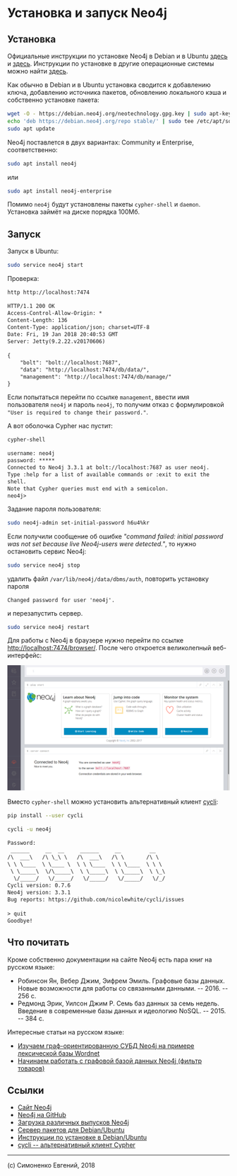 # Установка и запуск Neo4j

## Установка

Официальные инструкции по установке Neo4j в Debian и в Ubuntu
[здесь](http://debian.neo4j.org/) и [здесь](http://neo4j.com/docs/operations-manual/current/installation/linux/debian/).
Инструкции по установке в другие операционные системы можно найти [здесь](https://neo4j.com/download/other-releases/).

Как обычно в Debian и в Ubuntu установка сводится к добавлению ключа,
добавлению источника пакетов, обновлению локального кэша и собственно установке
пакета:

``` sh
wget -O - https://debian.neo4j.org/neotechnology.gpg.key | sudo apt-key add -
echo 'deb https://debian.neo4j.org/repo stable/' | sudo tee /etc/apt/sources.list.d/neo4j.list
sudo apt update
```

Neo4j поставлется в двух вариантах: Community и Enterprise, соответственно:

``` sh
sudo apt install neo4j
```

или

``` sh
sudo apt install neo4j-enterprise
```

Помимо `neo4j` будут установлены пакеты `cypher-shell` и `daemon`. Установка
займёт на диске порядка 100Мб.

## Запуск

Запуск в Ubuntu:

``` sh
sudo service neo4j start
```

Проверка:

``` sh
http http://localhost:7474
```

``` http
HTTP/1.1 200 OK
Access-Control-Allow-Origin: *
Content-Length: 136
Content-Type: application/json; charset=UTF-8
Date: Fri, 19 Jan 2018 20:40:53 GMT
Server: Jetty(9.2.22.v20170606)

{
    "bolt": "bolt://localhost:7687", 
    "data": "http://localhost:7474/db/data/", 
    "management": "http://localhost:7474/db/manage/"
}
```

Если попытаться перейти по ссылке `management`, ввести имя пользователя `neo4j`
и пароль `neo4j`, то получим отказ с формулировкой
`"User is required to change their password."`.

А вот оболочка Cypher нас пустит:

``` sh
cypher-shell
```

``` plain
username: neo4j
password: *****
Connected to Neo4j 3.3.1 at bolt://localhost:7687 as user neo4j.
Type :help for a list of available commands or :exit to exit the shell.
Note that Cypher queries must end with a semicolon.
neo4j>
```

Задание пароля пользователя:

``` sh
sudo neo4j-admin set-initial-password h6u4%kr
```

Если получили сообщение об ошибке _"command failed: initial password was not set
because live Neo4j-users were detected."_, то нужно остановить сервис Neo4j:

``` sh
sudo service neo4j stop
```

удалить файл `/var/lib/neo4j/data/dbms/auth`, повторить установку пароля

``` plain
Changed password for user 'neo4j'.
```

и перезапустить сервер.

``` sh
sudo service neo4j restart
```

Для работы с Neo4j в браузере нужно перейти по ссылке
<http://localhost:7474/browser/>. После чего откроется великолепный
веб-интерфейс:

![Neo4j browser: home screen](/blog/neo4j-install-and-run/neo4j-browser-home.png)

Вместо `cypher-shell` можно установить альтернативный клиент
[cycli](https://github.com/nicolewhite/cycli):

``` sh
pip install --user cycli
```

``` sh
cycli -u neo4j
```

``` plain
Password: 
 ______     __  __     ______     __         __    
/\  ___\   /\ \_\ \   /\  ___\   /\ \       /\ \   
\ \ \____  \ \____ \  \ \ \____  \ \ \____  \ \ \  
 \ \_____\  \/\_____\  \ \_____\  \ \_____\  \ \_\ 
  \/_____/   \/_____/   \/_____/   \/_____/   \/_/ 
Cycli version: 0.7.6
Neo4j version: 3.3.1
Bug reports: https://github.com/nicolewhite/cycli/issues

> quit
Goodbye!
```

## Что почитать

Кроме собственно документации на сайте Neo4j есть пара книг на русском языке:

- Робинсон Ян, Вебер Джим, Эифрем Эмиль. Графовые базы данных. Новые
  возможности для работы со связанными данными. -- 2016. -- 256 с.
- Редмонд Эрик, Уилсон Джим Р. Семь баз данных за семь недель. Введение в
  современные базы данных и идеологию NoSQL. -- 2015. -- 384 с.

Интересные статьи на русском языке:

- [Изучаем граф-ориентированную СУБД Neo4j на примере лексической базы Wordnet](https://habrahabr.ru/post/273241/)
- [Начинаем работать с графовой базой данных Neo4j (фильтр товаров)](https://habrahabr.ru/post/219441/)

## Ссылки

- [Сайт Neo4j](https://neo4j.com/)
- [Neo4j на GitHub](https://github.com/neo4j/neo4j)
- [Загрузка различных выпусков Neo4j](https://neo4j.com/download/other-releases/)
- [Сервер пакетов для Debian/Ubuntu](http://debian.neo4j.org/)
- [Инструкции по установке в Debian/Ubuntu](http://neo4j.com/docs/operations-manual/current/installation/linux/debian/)
- [cycli -- альтернативный клиент Cypher](https://github.com/nicolewhite/cycli)

---

(c) Симоненко Евгений, 2018
